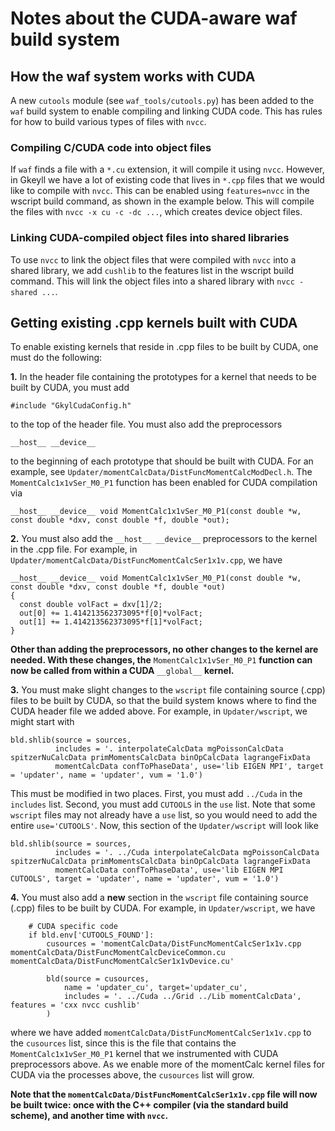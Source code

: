 # Notes about the CUDA-aware waf build system

## How the waf system works with CUDA

A new `cutools` module (see `waf_tools/cutools.py`) has been added to the `waf` build system to enable compiling and linking CUDA code. This has rules for how to build various types of files with `nvcc`.

### Compiling C/CUDA code into object files
If `waf` finds a file with a `*.cu` extension, it will compile it using `nvcc`. However, in Gkeyll we have a lot of existing code that lives in `*.cpp` files that we would like to compile with `nvcc`. This can be enabled using `features=nvcc` in the wscript build command, as shown in the example below. This will compile the files with `nvcc -x cu -c -dc ...`, which creates device object files.

### Linking CUDA-compiled object files into shared libraries
To use `nvcc` to link the object files that were compiled with `nvcc` into a shared library, we add `cushlib` to the features list in the wscript build command. This will link the object files into a shared library with `nvcc -shared ...`.

## Getting existing .cpp kernels built with CUDA

To enable existing kernels that reside in .cpp files to be built by CUDA, one must do the following:

**1.** In the header file containing the prototypes for a kernel that needs to be built by CUDA, you must add  
```
#include "GkylCudaConfig.h"
```  
to the top of the header file. You must also add the preprocessors  
```
__host__ __device__
```  
to the beginning of each prototype that should be built with CUDA. For an example, see `Updater/momentCalcData/DistFuncMomentCalcModDecl.h`. 
The `MomentCalc1x1vSer_M0_P1` function has been enabled for CUDA compilation via
```
__host__ __device__ void MomentCalc1x1vSer_M0_P1(const double *w, const double *dxv, const double *f, double *out);
```

**2.** You must also add the `__host__ __device__` preprocessors to the kernel in the .cpp file. 
For example, in `Updater/momentCalcData/DistFuncMomentCalcSer1x1v.cpp`, we have
```
__host__ __device__ void MomentCalc1x1vSer_M0_P1(const double *w, const double *dxv, const double *f, double *out)
{
  const double volFact = dxv[1]/2;
  out[0] += 1.414213562373095*f[0]*volFact;
  out[1] += 1.414213562373095*f[1]*volFact;
}
```
**Other than adding the preprocessors, no other changes to the kernel are needed. With these changes, the** `MomentCalc1x1vSer_M0_P1` **function
can now be called from within a CUDA** `__global__` **kernel.**

**3.** You must make slight changes to the `wscript` file containing source (.cpp) files to be built by CUDA, so that the build system knows where to find the CUDA header file we added above. For example, in `Updater/wscript`, we might start with
```
bld.shlib(source = sources,
          includes = '. interpolateCalcData mgPoissonCalcData spitzerNuCalcData primMomentsCalcData binOpCalcData lagrangeFixData 
          momentCalcData confToPhaseData', use='lib EIGEN MPI', target = 'updater', name = 'updater', vum = '1.0')
```
This must be modified in two places. First, you must add `../Cuda` in the `includes` list. Second, you must add `CUTOOLS` in the `use` list. Note that some `wscript` files may not already have a `use` list, so you would need to add the entire `use='CUTOOLS'`. Now, this section of the `Updater/wscript` will look like
```
bld.shlib(source = sources,
          includes = '. ../Cuda interpolateCalcData mgPoissonCalcData spitzerNuCalcData primMomentsCalcData binOpCalcData lagrangeFixData 
          momentCalcData confToPhaseData', use='lib EIGEN MPI CUTOOLS', target = 'updater', name = 'updater', vum = '1.0')
```

**4.** You must also add a **new** section in the `wscript` file containing source (.cpp) files to be built by CUDA. For example, in `Updater/wscript`, we have
```
    # CUDA specific code
    if bld.env['CUTOOLS_FOUND']:
        cusources = 'momentCalcData/DistFuncMomentCalcSer1x1v.cpp momentCalcData/DistFuncMomentCalcDeviceCommon.cu momentCalcData/DistFuncMomentCalcSer1x1vDevice.cu'

        bld(source = cusources,
            name = 'updater_cu', target='updater_cu',
            includes = '. ../Cuda ../Grid ../Lib momentCalcData', features = 'cxx nvcc cushlib'
        )
```

where we have added `momentCalcData/DistFuncMomentCalcSer1x1v.cpp` to the `cusources` list, since this is the file that contains the 
`MomentCalc1x1vSer_M0_P1` kernel that we instrumented with CUDA preprocessors above. As we enable more of the momentCalc kernel files for 
CUDA via the processes above, the `cusources` list will grow.

**Note that the `momentCalcData/DistFuncMomentCalcSer1x1v.cpp` file will now be built twice: 
once with the C++ compiler (via the standard build scheme), and another time with ``nvcc``.**



